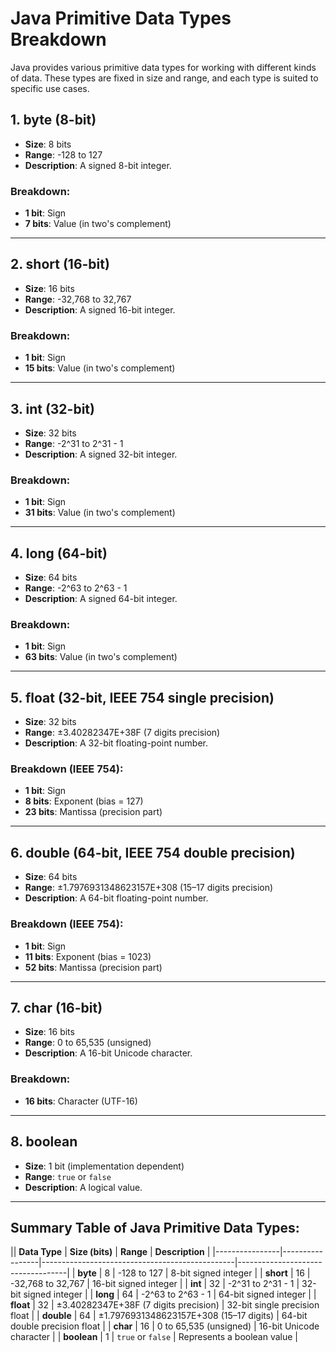 # Java Primitive Data Types Breakdown

Java provides various primitive data types for working with different kinds of data. These types are fixed in size and range, and each type is suited to specific use cases.

## 1. byte (8-bit)
- **Size**: 8 bits
- **Range**: -128 to 127
- **Description**: A signed 8-bit integer.

### Breakdown:
- **1 bit**: Sign
- **7 bits**: Value (in two's complement)

---

## 2. short (16-bit)
- **Size**: 16 bits
- **Range**: -32,768 to 32,767
- **Description**: A signed 16-bit integer.

### Breakdown:
- **1 bit**: Sign
- **15 bits**: Value (in two's complement)

---

## 3. int (32-bit)
- **Size**: 32 bits
- **Range**: -2^31 to 2^31 - 1
- **Description**: A signed 32-bit integer.

### Breakdown:
- **1 bit**: Sign
- **31 bits**: Value (in two's complement)

---

## 4. long (64-bit)
- **Size**: 64 bits
- **Range**: -2^63 to 2^63 - 1
- **Description**: A signed 64-bit integer.

### Breakdown:
- **1 bit**: Sign
- **63 bits**: Value (in two's complement)

---

## 5. float (32-bit, IEEE 754 single precision)
- **Size**: 32 bits
- **Range**: ±3.40282347E+38F (7 digits precision)
- **Description**: A 32-bit floating-point number.

### Breakdown (IEEE 754):
- **1 bit**: Sign
- **8 bits**: Exponent (bias = 127)
- **23 bits**: Mantissa (precision part)

---

## 6. double (64-bit, IEEE 754 double precision)
- **Size**: 64 bits
- **Range**: ±1.7976931348623157E+308 (15–17 digits precision)
- **Description**: A 64-bit floating-point number.

### Breakdown (IEEE 754):
- **1 bit**: Sign
- **11 bits**: Exponent (bias = 1023)
- **52 bits**: Mantissa (precision part)

---

## 7. char (16-bit)
- **Size**: 16 bits
- **Range**: 0 to 65,535 (unsigned)
- **Description**: A 16-bit Unicode character.

### Breakdown:
- **16 bits**: Character (UTF-16)

---

## 8. boolean
- **Size**: 1 bit (implementation dependent)
- **Range**: `true` or `false`
- **Description**: A logical value.

---

## Summary Table of Java Primitive Data Types:

|| **Data Type** | **Size (bits)** | **Range**                                      | **Description**                   |
|----------------|-----------------|------------------------------------------------|-----------------------------------|
| **byte**       | 8               | -128 to 127                                    | 8-bit signed integer              |
| **short**      | 16              | -32,768 to 32,767                              | 16-bit signed integer             |
| **int**        | 32              | -2^31 to 2^31 - 1                              | 32-bit signed integer             |
| **long**       | 64              | -2^63 to 2^63 - 1                              | 64-bit signed integer             |
| **float**      | 32              | ±3.40282347E+38F (7 digits precision)          | 32-bit single precision float     |
| **double**     | 64              | ±1.7976931348623157E+308 (15–17 digits)        | 64-bit double precision float     |
| **char**       | 16              | 0 to 65,535 (unsigned)                         | 16-bit Unicode character          |
| **boolean**    | 1               | `true` or `false`                              | Represents a boolean value        |

